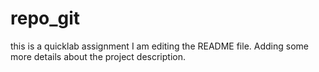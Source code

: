 # repo_git
this is a quicklab assignment
I am editing the README file. Adding some more details about the project description.
